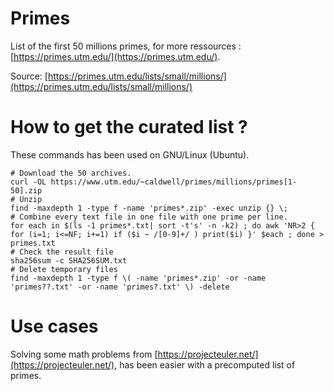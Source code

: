 # Primes
List of the first 50 millions primes, for more ressources : [https://primes.utm.edu/](https://primes.utm.edu/).

Source: [https://primes.utm.edu/lists/small/millions/](https://primes.utm.edu/lists/small/millions/)

# How to get the curated list ?

These commands has been used on GNU/Linux (Ubuntu).
``` Shell
# Download the 50 archives.
curl -OL https://www.utm.edu/~caldwell/primes/millions/primes[1-50].zip
# Unzip 
find -maxdepth 1 -type f -name 'primes*.zip' -exec unzip {} \;
# Combine every text file in one file with one prime per line.
for each in $(ls -1 primes*.txt| sort -t's' -n -k2) ; do awk 'NR>2 { for (i=1; i<=NF; i+=1) if ($i ~ /[0-9]+/ ) print($i) }' $each ; done > primes.txt
# Check the result file
sha256sum -c SHA256SUM.txt
# Delete temporary files
find -maxdepth 1 -type f \( -name 'primes*.zip' -or -name 'primes??.txt' -or -name 'primes?.txt' \) -delete
```

# Use cases

Solving some math problems from [https://projecteuler.net/](https://projecteuler.net/), has been easier with a precomputed list of primes.

